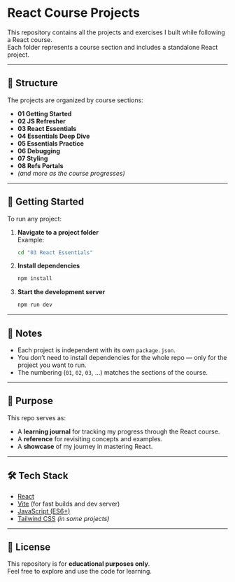 # React Course Projects

This repository contains all the projects and exercises I built while following a React course.  
Each folder represents a course section and includes a standalone React project.

---

## 📂 Structure

The projects are organized by course sections:

- **01 Getting Started**
- **02 JS Refresher**
- **03 React Essentials**
- **04 Essentials Deep Dive**
- **05 Essentials Practice**
- **06 Debugging**
- **07 Styling**
- **08 Refs Portals**
- _(and more as the course progresses)_

---

## 🚀 Getting Started

To run any project:

1. **Navigate to a project folder**  
   Example:

   ```bash
   cd "03 React Essentials"
   ```

2. **Install dependencies**

   ```bash
   npm install
   ```

3. **Start the development server**
   ```bash
   npm run dev
   ```

---

## 📌 Notes

- Each project is independent with its own `package.json`.
- You don’t need to install dependencies for the whole repo — only for the project you want to run.
- The numbering (`01`, `02`, `03`, …) matches the sections of the course.

---

## 🎯 Purpose

This repo serves as:

- A **learning journal** for tracking my progress through the React course.
- A **reference** for revisiting concepts and examples.
- A **showcase** of my journey in mastering React.

---

## 🛠️ Tech Stack

- [React](https://reactjs.org/)
- [Vite](https://vitejs.dev/) (for fast builds and dev server)
- [JavaScript (ES6+)](https://developer.mozilla.org/en-US/docs/Web/JavaScript)
- [Tailwind CSS](https://tailwindcss.com/) _(in some projects)_

---

## 📖 License

This repository is for **educational purposes only**.  
Feel free to explore and use the code for learning.
